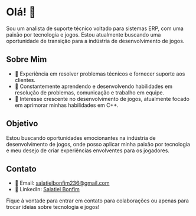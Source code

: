 <!DOCTYPE html>
<html lang="pt-BR">
<body>
  <h1>Olá! 👋</h1>
  <p>Sou um analista de suporte técnico voltado para sistemas ERP, com uma paixão por tecnologia e jogos. Estou atualmente buscando uma oportunidade de transição para a indústria de desenvolvimento de jogos.</p>

  <h2>Sobre Mim</h2>
  <ul>
    <li>💼 Experiência em resolver problemas técnicos e fornecer suporte aos clientes.</li>
    <li>🌱 Constantemente aprendendo e desenvolvendo habilidades em resolução de problemas, comunicação e trabalho em equipe.</li>
    <li>👾 Interesse crescente no desenvolvimento de jogos, atualmente focado em aprimorar minhas habilidades em C++.</li>
  </ul>

  <h2>Objetivo</h2>
  <p>Estou buscando oportunidades emocionantes na indústria de desenvolvimento de jogos, onde posso aplicar minha paixão por tecnologia e meu desejo de criar experiências envolventes para os jogadores.</p>

  <h2>Contato</h2>
  <ul>
    <li>📧 Email: <a href="mailto:salatielbonfim236@gmail.com">salatielbonfim236@gmail.com</a></li>
    <li>💼 LinkedIn: <a href="https://www.linkedin.com/in/salatiel-bonfim-015725251/">Salatiel Bonfim</a></li>
    
  </ul>

  <p>Fique à vontade para entrar em contato para colaborações ou apenas para trocar ideias sobre tecnologia e jogos!</p>
</body>
</html>
